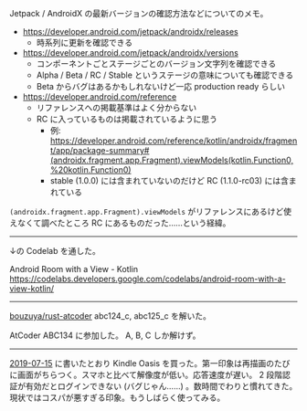 Jetpack / AndroidX の最新バージョンの確認方法などについてのメモ。

- https://developer.android.com/jetpack/androidx/releases
  - 時系列に更新を確認できる
- https://developer.android.com/jetpack/androidx/versions
  - コンポーネントごとステージごとのバージョン文字列を確認できる
  - Alpha / Beta / RC / Stable というステージの意味についても確認できる
  - Beta からバグはあるかもしれないけど一応 production ready らしい
- https://developer.android.com/reference
  - リファレンスへの掲載基準はよく分からない
  - RC に入っているものは掲載されているように思う
    - 例: https://developer.android.com/reference/kotlin/androidx/fragment/app/package-summary#(androidx.fragment.app.Fragment).viewModels(kotlin.Function0,%20kotlin.Function0)
    - stable (1.0.0) には含まれていないのだけど RC (1.1.0-rc03) には含まれている

`(androidx.fragment.app.Fragment).viewModels` がリファレンスにあるけど使えなくて調べたところ RC にあるものだった……という経緯。

---

↓の Codelab を通した。

Android Room with a View - Kotlin https://codelabs.developers.google.com/codelabs/android-room-with-a-view-kotlin/

---

[bouzuya/rust-atcoder][] abc124_c, abc125_c を解いた。

AtCoder ABC134 に参加した。 A, B, C しか解けず。

---

[2019-07-15][] に書いたとおり Kindle Oasis を買った。第一印象は再描画のたびに画面がちらつく。スマホと比べて解像度が低い。応答速度が遅い。 2 段階認証が有効だとログインできない (バグじゃん……) 。数時間でわりと慣れてきた。現状ではコスパが悪すぎる印象。もうしばらく使ってみる。

[2019-07-15]: https://blog.bouzuya.net/2019/07/15/
[bouzuya/rust-atcoder]: https://github.com/bouzuya/rust-atcoder
